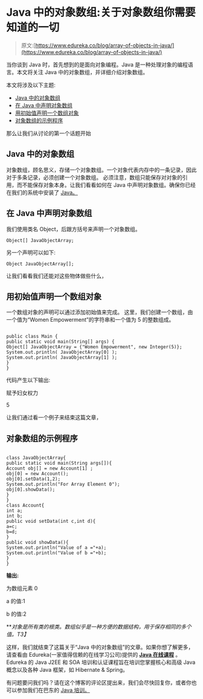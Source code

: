 # Java 中的对象数组:关于对象数组你需要知道的一切

> 原文:[https://www.edureka.co/blog/array-of-objects-in-java/](https://www.edureka.co/blog/array-of-objects-in-java/)

当你谈到 Java 时，首先想到的是面向对象编程。Java 是一种处理对象的编程语言。本文将关注 Java 中的对象数组，并详细介绍对象数组。

本文将涉及以下主题:

*   [Java 中的对象数组](#ArrayOfObjectsInJava)
*   [在 Java 中声明对象数组](#DeclaringAnArrayOfObjectsInJava)
*   [用初始值声明一个数组对象](#DeclaringAnArrayObjectsWithInitialValues)
*   [对象数组的示例程序](#ExampleProgramForAnArrayOfObjects)

那么让我们从讨论的第一个话题开始

## **Java 中的对象数组**

对象数组，顾名思义，存储一个对象数组。一个对象代表内存中的一条记录，因此对于多条记录，必须创建一个对象数组。 必须注意，数组只能保存对对象的引用，而不能保存对象本身。让我们看看如何在 Java 中声明对象数组。确保你已经在我们的系统中安装了 [Java。](https://java.com/en/download/help/download_options.xml)

## **在 Java 中声明对象数组**

我们使用类名 Object，后跟方括号来声明一个对象数组。

```
Object[] JavaObjectArray;
```

另一个声明可以如下:

```
Object JavaObjectArray[];
```

让我们看看我们还能对这些物体做些什么，

## **用初始值声明一个数组对象**

一个数组对象的声明可以通过添加初始值来完成。 这里，我们创建一个数组，由一个值为“Women Empowerment”的字符串和一个值为 5 的整数组成。

```

public class Main {
public static void main(String[] args) {
Object[] JavaObjectArray = {"Women Empowerment", new Integer(5)};
System.out.println( JavaObjectArray[0] );
System.out.println( JavaObjectArray[1] );
}
}

```

代码产生以下输出:

赋予妇女权力

5

让我们通过看一个例子来结束这篇文章，

## **对象数组的示例程序**

```

class JavaObjectArray{
public static void main(String args[]){
Account obj[] = new Account[1] ;
obj[0] = new Account();
obj[0].setData(1,2);
System.out.println("For Array Element 0");
obj[0].showData();
}
}
class Account{
int a;
int b;
public void setData(int c,int d){
a=c;
b=d;
}
public void showData(){
System.out.println("Value of a ="+a);
System.out.println("Value of b ="+b);
}
}

```

**输出:**

为数组元素 0

a 的值:1

b 的值:2

***对象是所有类的根类。数组似乎是一种方便的数据结构，用于保存相同的多个值。*T3】**

这样，我们就结束了这篇关于“Java 中的对象数组”的文章。如果你想了解更多，请查看由 Edureka(一家值得信赖的在线学习公司)提供的 [**Java 在线课程**](https://www.edureka.co/java-j2ee-training-course) 。Edureka 的 Java J2EE 和 SOA 培训和认证课程旨在培训您掌握核心和高级 Java 概念以及各种 Java 框架，如 Hibernate & Spring。

有问题要问我们吗？请在这个博客的评论区提出来，我们会尽快回复你，或者你也可以参加我们在巴东的 [Java 培训。](https://www.edureka.co/java-j2ee-training-course-padang)